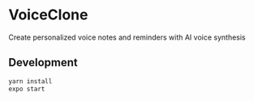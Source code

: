 # VoiceClone

Create personalized voice notes and reminders with AI voice synthesis

## Development

```bash
yarn install
expo start
```
